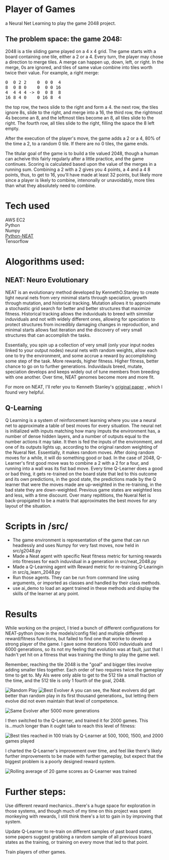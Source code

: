 # Player of Games
a Neural Net Learning to play the game 2048 project. 


## The problem space: the game 2048:


2048 is a tile sliding game played on a 4 x 4 grid. The game starts with a board containing one tile, either a 2 or a 4. Every turn, the player may chose a direction to merge tiles. A merge can happen up, down, left, or right. In the merge, 0s are ignored, and tiles of same value combine into tiles worth twice their value. For example, a right merge:

<pre>
0  0 2 2    0  0 0  4
8  0 8 0    0  0 0 16
4  4 4 4 -> 0  0 8  8
16 8 4 0    0 16 8  4
</pre>


  
the top row, the twos slide to the right and form a 4. the next row, the tiles ignore 8s, slide to the right, and merge into a 16, the third row, the rightmost 4s become an 8, and the leftmost tiles become an 8, all tiles slide to the right. The fourth row, all tiles slide to the right, filling the space the 8 left empty. 

After the execution of the player's move, the game adds a 2 or a 4, 80% of the time a 2, to a random 0 tile. If there are no 0 tiles, the game ends. 

The titular goal of the game is to build a tile valued 2048, though a human can acheive this fairly regularly after a little practice, and the game continues. Scoring is calculated based upon the value of the merges in a running sum. Combining a 2 with a 2 gives you 4 points, a 4 and a 4 8 points, thus, to get to 16, you'll have made at least 32 points, but likely more since a player is likely to combine, intenonally or unavoidably, more tiles than what they absolutely need to combine. 

# Tech used  
  
AWS EC2  
Python  
  Numpy  
  [Python-NEAT](https://neat-python.readthedocs.io/en/latest/index.html "Python-NEAT Documentation Overview")  
  Tensorflow  

# Alogorithms used:

## NEAT: Neuro Evolutionary

NEAT is an evolutionary method developed by KennethO.Stanley to create light neural nets from very minimal starts through speciation, growth through mutation, and historical tracking. Mutation allows it to approximate a stochastic grid search for better and better structures that maximize fitness. Historical tracking allows the induviduals to breed with simmilar induviduals and not with widely different ones, allowing for speciation to protect structures from incredibly damaging changes in reproduction, and minimal starts allows fast iteration and the discovery of very small structures that can accomplish the tasks. 

Essentially, you spin up a collection of very small (only your input nodes linked to your output nodes) neural nets with random weights, allow each one to try the environment, and some accrue a reward by accomplishing some step of the task. More rewards, higher fitness. Higher fitness, better chance to go on to further generations. Induvidauls breed, mutate, speciation develops and keeps widely out of tune members from breeding with one another. Over time, NEAT genomes become more and more fit. 

For more on NEAT, I'll refer you to Kenneth Stanley's [original paper](http://nn.cs.utexas.edu/downloads/papers/stanley.cec02.pdf "Efficient Evolution of Neural Network Topologies at the University of Texas") , which I found very helpful. 

## Q-Learning

Q Learning is a system of reinforcement learning where you use a neural net to approximate a table of best moves for every situation. The neural net is initialized with inputs matching how many imputs the environment has, a number of dense hidden layers, and a number of outputs equal to the number actions it may take. It then is fed the inputs of the environment, and one of its outputs lights up, according to the original random weighting of the Nueral Net. Essentially, it makes random moves. After doing random moves for a while, it will do something good or bad. In the case of 2048, Q-Learner's first good move was to combine a 2 with a 2 for a four, and running into a wall was its fist bad move. Every time Q-Learner does a good or bad thing, it gets re-trained on the board state that led to this outcome and its own predictions, in the good state, the predictions made by the Q learner that were the moves made are up-weighted in the re-training, in the bad state they are down-weighted. Previous game states are weighted less and less, with a time discount. Over many repititions, the Nueral Net is back-propigated to be a matrix that approximates the best moves for any layout of the situation. 


# Scripts in /src/

- The game environment is representation of the game that can run headlessly and uses Numpy for very fast moves, now held in src/g2048.py
- Made a Neat agent with specific Neat fitness metric for turning rewards into fitnesses for each induvidual in a generation in src/neat_2048.py
- Made a Q-Learning agent with Reward metric for re-training Q-Learingin in src/q_learn_2048.py
- Run those agents. They can be run from command line using arguments, or imported as classes and handled by their class methods. 
- use ai_demo to load an agent trained in these methods and display the skills of the learner at any point. 

# Results
While working on the project, I tried a bunch of different configurations for NEAT-python (now in the models/config file) and multiple different reward/fitness functions, but failed to find one that worke to develop a strong player of the game. I gave some iterations 1000 induviduals and 6000 generations, so its not my feeling that evolution was at fault, just that I hadn't yet hit on a fitness that was training the thing to play the game well. 

Remember, reaching the tile 2048 is the "goal" and bigger tiles involve adding smaller tiles together. Each order of two requires twice the gameplay time to get to. My AIs were only able to get to the 512 tile a small fraction of the time, and the 512 tile is only 1 fourth of the goal, 2048. 

![Random Play](img/randomplay.png "Best tiles with random play") ![Best Evolver](img/best_evolution.png) 
A you can see, the Neat evolvers did get better than random play in its first thousand generations,, but letting them evolve did not even maintain that level of competence.

![Same Evolver after 5000 more generations](img/6k_evolutions_evolver.png)

I then switched to the Q-Learner, and trained it for 2000 games. This is...much longer than it ought take to reach this level of fitness:

![Best tiles reached in 100 trials by Q-Learner at 500, 1000, 1500, and 2000 games played](https://github.com/RnScully/Player-of-Games/blob/master/img/bbest_tile_atgames_playedr.png)

I charted the Q-Learner's improvement over time, and feel like there's likely further improvements to be made with further gameplay, but expect that the biggest problem is a poorly designed reward system. 

![Rolling average of 20 game scores as Q-Learner was trained](https://github.com/RnScully/Player-of-Games/blob/master/img/Game%20Score%20per%20100%20tries%20at%20training%20level.png)


# Further steps: 
Use different reward mechanics...there's a huge space for exploration in those systems, and though much of my time on this project was spent monkeying with rewards, I still think there's a lot to gain in by improving that system.  

Update Q-Learner to re-train on different samples of past board states, some papers suggest grabbing a random sample of all previous board states as the training, or training on every move that led to that point.   

Train players of other games. 
